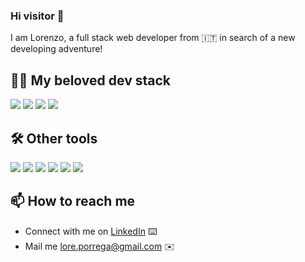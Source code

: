 ### Hi visitor 👋

I am Lorenzo,
a full stack web developer from 🇮🇹
in search of a new developing adventure!

## 🧑‍💻 My beloved dev stack 

<p align="left">
  <img src="https://img.shields.io/badge/Laravel-%23FF2D20.svg?logo=laravel&logoColor=white" />
  <img src="https://img.shields.io/badge/Vue.js-4FC08D?logo=vuedotjs&logoColor=fff" />
  <img src="https://img.shields.io/badge/php-%23777BB4.svg?&logo=php&logoColor=white" />
  <img src="https://img.shields.io/badge/Tailwind%20CSS-%2338B2AC.svg?logo=tailwind-css&logoColor=white" />
</p>

## 🛠 Other tools 

<p align="left">
  <img src="https://img.shields.io/badge/Git-F05032?logo=git&logoColor=fff" />
  <img src="https://img.shields.io/badge/Bootstrap-7952B3?logo=bootstrap&logoColor=fff" />
  <img src="https://img.shields.io/badge/MySQL-4479A1?logo=mysql&logoColor=fff" />
  <img src="https://img.shields.io/badge/MySQL-4479A1?logo=mysql&logoColor=fff" />
  <img src="https://img.shields.io/badge/JavaScript-F7DF1E?logo=javascript&logoColor=000" />
  <img src="https://img.shields.io/badge/DigitalOcean-%230167ff.svg?logo=digitalOcean&logoColor=white" />
</p>

## 📫 How to reach me

- Connect with me on [LinkedIn](https://www.linkedin.com/in/lorenzo-porrega/) ⌨️
- Mail me [lore.porrega@gmail.com](mailto:lore.porrega@gmail.com) ✉️
